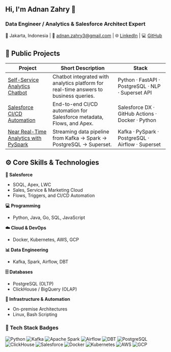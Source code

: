 ## Hi, I'm Adnan Zahry 👋

### Data Engineer / Analytics & Salesforce Architect Expert  
📍 Jakarta, Indonesia | 📧 adnan.zahry3@gmail.com | 🌐 [LinkedIn](https://linkedin.com/in/adnandmth) | 💻 [GitHub](https://github.com/adnandmth)


## 🔧 Public Projects

| Project | Short Description | Stack |
|----------|-------------------|--------|
| [Self-Service Analytics Chatbot](https://github.com/adnandmth/self-service-analytics) | Chatbot integrated with analytics platform for real-time answers to business queries. | Python · FastAPI · PostgreSQL · NLP · Superset API |
| [Salesforce CI/CD Automation](https://github.com/adnandmth/salesforce_cicd) | End-to-end CI/CD automation for Salesforce metadata, Flows, and Apex. | Salesforce DX · GitHub Actions · Docker · Python |
| [Near Real-Time Analytics with PySpark](https://github.com/adnandmth/near-realtime-analytics-pipeline_with_pyspark) | Streaming data pipeline from Kafka → Spark → PostgreSQL → Superset. | Kafka · PySpark · PostgreSQL · Airflow · Superset |


## ⚙️ Core Skills & Technologies

**🧩 Salesforce**
- SOQL, Apex, LWC  
- Sales, Service & Marketing Cloud  
- Flows, Triggers, and CI/CD Automation  

**💻 Programming**
- Python, Java, Go, SQL, JavaScript  

**☁️ Cloud & DevOps**
- Docker, Kubernetes, AWS, GCP  

**📊 Data Engineering**
- Kafka, Spark, Airflow, DBT  

**🗄 Databases**
- PostgreSQL (OLTP)  
- ClickHouse / BigQuery (OLAP)  

**🧱 Infrastructure & Automation**
- On-premise Architectures  
- Linux, Bash Scripting


### 🧰 Tech Stack Badges
![Python](https://img.shields.io/badge/Python-3776AB?logo=python&logoColor=white)
![Kafka](https://img.shields.io/badge/Kafka-231F20?logo=apachekafka&logoColor=white)
![Apache Spark](https://img.shields.io/badge/Spark-E25A1C?logo=apachespark&logoColor=white)
![Airflow](https://img.shields.io/badge/Airflow-017CEE?logo=apacheairflow&logoColor=white)
![DBT](https://img.shields.io/badge/DBT-FF694B?logo=dbt&logoColor=white)
![PostgreSQL](https://img.shields.io/badge/PostgreSQL-336791?logo=postgresql&logoColor=white)
![ClickHouse](https://img.shields.io/badge/ClickHouse-FFCC01?logo=clickhouse&logoColor=black)
![Salesforce](https://img.shields.io/badge/Salesforce-00A1E0?logo=salesforce&logoColor=white)
![Docker](https://img.shields.io/badge/Docker-2496ED?logo=docker&logoColor=white)
![Kubernetes](https://img.shields.io/badge/Kubernetes-326CE5?logo=kubernetes&logoColor=white)
![AWS](https://img.shields.io/badge/AWS-232F3E?logo=amazonaws&logoColor=white)
![GCP](https://img.shields.io/badge/GCP-4285F4?logo=googlecloud&logoColor=white)
